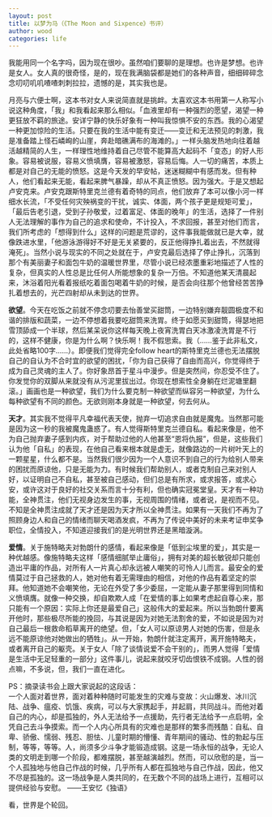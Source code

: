 ```yaml
---
layout: post
title: 以梦为马（《The Moon and Sixpence》书评）
author: wood
categories: life
---
```


我能用同一个名字吗，因为现在很吵。虽然咱们要聊的是理想。也许是梦想。也许是女人。女人真的很奇怪，是的，现在我满脑袋都是她们的各种声音，细细碎碎念念叨叨叽叽喳喳刺刺拉拉，遗憾的是，其实我也是。

月亮与六便士啊，这本书对女人来说简直就是挑衅。太喜欢这本书用第一人称写小说这种角度，「我」和我看起来那么相似。「血液里却有一种强烈的愿望，渴望一种更狂放不羁的旅途。安详宁静的快乐好象有一种叫我惊惧不安的东西。我的心渴望一种更加惊险的生活。只要在我的生活中能有变迁——变迁和无法预见的刺激，我是准备踏上怪石嶙峋的山崖，奔赴暗礁满布的海滩的。」一样头脑发热地向往着越活越精简的人生，一样理性地维持着自己尽管不能算高大起码不「变态」的好人形象。容易被说服，容易义愤填膺，容易被激怒，容易后悔。人一切的痛苦，本质上都是对自己的无能的愤怒。这是今天发的早安帖，迷迷糊糊中有感而发。但有种人，他们看起来无能，看起来脾气暴躁，却从不真正愤怒。因为强大。于是又想起卢安克来。卢安克跟斯特里克兰德有着奇特的同点，他们放弃了本可以像小河一样细水长流，「不受任何灾殃祸变的干扰，诚实、体面，两个孩子更是规矩可爱」，「最后告老引退，受到子孙敬爱，过着富足、体面的晚年」的生活，选择了一件别人无法理解的事作为自己的追求和使命，不计投入，不求回报，甚至对他们而言，我们所考虑的「想得到什么」这样的问题是荒谬的，这件事我能做就已是大幸，就像跌进水里，「他游泳游得好不好是无关紧要的，反正他得挣扎着出去，不然就得淹死」。当然小说与现实的不同之处就在于，卢安克最后选择了停止挣扎，沉落到那个有美丽妻子和面包牛奶的温暖世界里，尽管小说已经浓墨重彩地描述了人性的复杂，但真实的人性总是比任何人所能想象的复杂一万倍。不知道他某天清晨起来，沐浴着阳光看着报纸吃着面包喝着牛奶的时候，是否会向往那个他曾经苦苦挣扎着想去的，光芒四射却从未到达的世界。

**欲望**。今天在吃饭之前就不停念叨要去怡善堂买甜筒，一边特别嫌弃靓圆极度不和谐的排版和蔬菜，一边不停想着我要吃甜筒来洗胃。终于如愿买到甜筒，得瑟地把雪顶舔成一个半球，然后某呆说你这样每天晚上夜宵洗胃白天冰激凌洗胃是不行的，这样不健康，你是为什么啊？快乐啊！我不假思索。我（……鉴于此非私文，此处省略100字……）。即便我们觉得完全follow heart的斯特里克兰德也无法摆脱自己的自认为不合时宜的欲望的困扰，「你为自己获得了自由而高兴，你觉得终于成为自己灵魂的主人了。你好象昂首于星斗中漫步。但是突然间，你忍受不住了。你发觉你的双脚从来就没有从污泥里拔出过。你现在想索性全身躺在烂泥塘里翻滚。」画画也是一种欲望，我们为什么要克制一种欲望而纵容另一种欲望，为什么每种欲望有不同的颜色。无欲则刚本身就是一种欲望，何去何从。

**天才**。其实我不觉得平凡幸福代表天使，抛弃一切追求自由就是魔鬼。当然那可能是因为这一秒的我被魔鬼蛊惑了。有人觉得斯特里克兰德自私。看起来像是，他不为自己抛弃妻子感到内疚，对于帮助过他的人他甚至“恩将仇报”，但是，这些我们认为他「自私」的表现，在他自己看来根本就是虚无，就像路边的一片树叶天上的一颗星星，什么都不是。当然我们很少因为一个人意识不到自己的行为给别人带来的困扰而原谅他，只是无能为力。有时候我们帮助别人，或者克制自己来对别人好，以证明自己不自私，甚至被自己感动，但们总是有所求，或求报答，或求心安，或许这对于良好的社交关系而言十分有利，但也确实冠冕堂皇。天才有一种功能，全神贯注，他们无视身边发生的事，无视周围的情绪，或者说，是视而不见。不知是全神贯注成就了天才还是因为天才所以全神贯注。如果有一天我们不再为了照顾身边人和自己的情绪而聊天喝酒发疯，不再为了传说中美好的未来考证申奖争职位，全情投入，不知道迎接我们的是光明世界还是黑暗漩涡。
 
**爱情**。关于施特略夫对勃朗什的感情，看起来像是「低到尘埃里的爱」，其实是一种优越感。像施特略夫这样「感情细腻举止庸俗」，拥有对美的超长敏锐却只能创造出平庸的作品，对所有人一片真心却永远被人嘲笑的可怜人儿而言。最安全的爱情莫过于自己拯救的人，她对他有着无需理由的相信，对他的作品有着坚定的崇拜。他知道她不会嘲笑他，无论在外受了多少委屈，一定能从妻子那里得到同情和义愤填膺。就像一种交换，却自欺欺人成「在爱情的事上如果考虑起自尊心来，那只能有一个原因：实际上你还是最爱自己」这般伟大的爱起来。所以当勃朗什要离开他时，那些极尽所能的挽回，与其说是因为对她无法割舍的爱，不如说是因为对自己最后一根救命稻草离开的绝望。但，「女人可以原谅男人对她的伤害，但是永远不能原谅他对她做出的牺牲」。从一开始，勃朗什就注定离开，离开施特略夫，或者离开自己的躯壳。关于女人「除了谈情说爱不会干别的」，而男人觉得「爱情是生活中无足轻重的一部分」这件事儿，说起来就咬牙切齿恨铁不成钢。人性的弱点嘛，不多说，但，我们一直在进化。 


PS：摘录读书会上跟大家说起的这段话： <br>
一个人面对着世界，面对着种种随时可能发生的灾难与变故：火山爆发、冰川沉陆、战争、瘟疫、饥饿、疾病，可以与大家携起手，并起肩，共同战斗。而他对着自己的内心，却是孤独的，外人无法给予一点援助，先行者无法给予一点启明，全凭自己去斗争摸索。而一个人内心所具有的灾难也是那样的繁多而残酷：自私、自卑、骄傲、懦弱、残忍、胆怯、儿童时期的懵懂、青年期间的骚动、性的勃起与压制，等等，等等。人，尚须多少斗争才能锻造成钢。这是一场永恒的战争，无论人类的文明走到哪一个阶段，都难摆脱，甚至越演越烈。然而，可以欣慰的是，当一个人孤独地与他自己作战的时候，几乎所有人都在孤独地与自己作战，因此，他又不尽是孤独的。这一场战争是人类共同的，在无数个不同的战场上进行，互相可以提供经验与安慰。 ——王安忆《独语》 

看，世界是个轮回。 